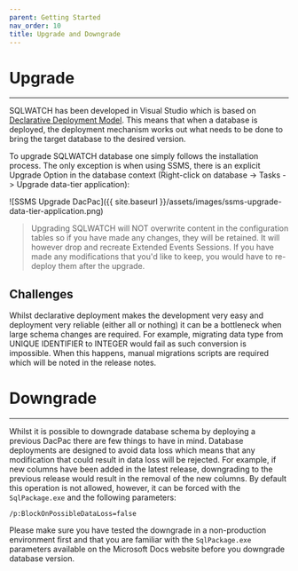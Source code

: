 ```yaml
---
parent: Getting Started
nav_order: 10
title: Upgrade and Downgrade
---
```


# Upgrade

---

SQLWATCH has been developed in Visual Studio which is based on [Declarative Deployment Model](https://blogs.msdn.microsoft.com/gertd/2009/06/05/declarative-database-development/). 
This means that when a database is deployed, the deployment mechanism works out what needs to be done to bring the target database to the desired version.

To upgrade SQLWATCH database one simply follows the installation process. 
The only exception is when using SSMS, there is an explicit Upgrade Option in the database context (Right-click on database -> Tasks -> Upgrade data-tier application):

![SSMS Upgrade DacPac]({{ site.baseurl }}/assets/images/ssms-upgrade-data-tier-application.png)

>Upgrading SQLWATCH will NOT overwrite content in the configuration tables so if you have made any changes, they will be retained. It will however drop and recreate Extended Events Sessions.
If you have made any modifications that you'd like to keep, you would have to re-deploy them after the upgrade. 

## Challenges
Whilst declarative deployment makes the development very easy and deployment very reliable (either all or nothing) it can be a bottleneck when large schema changes are required. 
For example, migrating data type from UNIQUE IDENTIFIER to INTEGER would fail as such conversion is impossible. 
When this happens, manual migrations scripts are required which will be noted in the release notes.


# Downgrade

---

Whilst it is possible to downgrade database schema by deploying a previous DacPac there are few things to have in mind. 
Database deployments are designed to avoid data loss which means that any modification that could result in data loss will be rejected. For example, if new columns have been added in the latest release, downgrading to the previous release would result in the removal of the new columns. By default this operation is not allowed, however, it can be forced with the `SqlPackage.exe` and the following parameters:

```
/p:BlockOnPossibleDataLoss=false
```

Please make sure you have tested the downgrade in a non-production environment first and that you are familiar with the `SqlPackage.exe` parameters available on the Microsoft Docs website before you downgrade database version.
